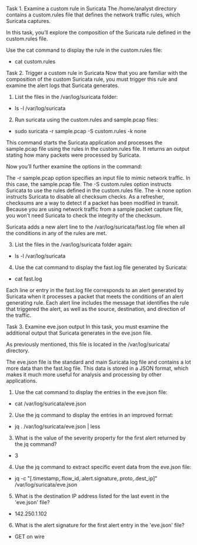 Task 1. Examine a custom rule in Suricata
The /home/analyst directory contains a custom.rules file that defines the network traffic rules, which Suricata captures.

In this task, you’ll explore the composition of the Suricata rule defined in the custom.rules file.

Use the cat command to display the rule in the custom.rules file:
- cat custom.rules

Task 2. Trigger a custom rule in Suricata
Now that you are familiar with the composition of the custom Suricata rule, you must trigger this rule and examine the alert logs that Suricata generates.

1. List the files in the /var/log/suricata folder:
- ls -l /var/log/suricata


2. Run suricata using the custom.rules and sample.pcap files:
- sudo suricata -r sample.pcap -S custom.rules -k none

This command starts the Suricata application and processes the sample.pcap file using the rules in the custom.rules file. It returns an output stating how many packets were processed by Suricata.

Now you’ll further examine the options in the command:

The -r sample.pcap option specifies an input file to mimic network traffic. In this case, the sample.pcap file.
The -S custom.rules option instructs Suricata to use the rules defined in the custom.rules file.
The -k none option instructs Suricata to disable all checksum checks.
As a refresher, checksums are a way to detect if a packet has been modified in transit. Because you are using network traffic from a sample packet capture file, you won't need Suricata to check the integrity of the checksum.

Suricata adds a new alert line to the /var/log/suricata/fast.log file when all the conditions in any of the rules are met.

3. List the files in the /var/log/suricata folder again:
- ls -l /var/log/suricata

4. Use the cat command to display the fast.log file generated by Suricata:
- cat fast.log

Each line or entry in the fast.log file corresponds to an alert generated by Suricata when it processes a packet that meets the conditions of an alert generating rule. Each alert line includes the message that identifies the rule that triggered the alert, as well as the source, destination, and direction of the traffic.

Task 3. Examine eve.json output
In this task, you must examine the additional output that Suricata generates in the eve.json file.

As previously mentioned, this file is located in the /var/log/suricata/ directory.

The eve.json file is the standard and main Suricata log file and contains a lot more data than the fast.log file. This data is stored in a JSON format, which makes it much more useful for analysis and processing by other applications.

1. Use the cat command to display the entries in the eve.json file:
- cat /var/log/suricata/eve.json

2. Use the jq command to display the entries in an improved format:
- jq . /var/log/suricata/eve.json | less

3. What is the value of the severity property for the first alert returned by the jq command?
- 3

4. Use the jq command to extract specific event data from the eve.json file:
- jq -c "[.timestamp,.flow_id,.alert.signature,.proto,.dest_ip]" /var/log/suricata/eve.json

5. What is the destination IP address listed for the last event in the 'eve.json' file?
- 142.250.1.102

6. What is the alert signature for the first alert entry in the 'eve.json' file?
- GET on wire
